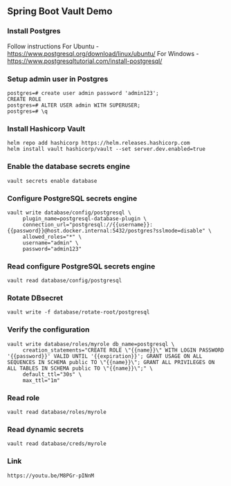 ## Spring Boot Vault Demo

### Install Postgres
Follow instructions 
For Ubuntu - https://www.postgresql.org/download/linux/ubuntu/
For Windows - https://www.postgresqltutorial.com/install-postgresql/

### Setup admin user in Postgres
```
postgres=# create user admin password 'admin123';
CREATE ROLE
postgres=# ALTER USER admin WITH SUPERUSER;
postgres=# \q
```

### Install Hashicorp Vault
```
helm repo add hashicorp https://helm.releases.hashicorp.com
helm install vault hashicorp/vault --set server.dev.enabled=true
```

### Enable the database secrets engine
```
vault secrets enable database
```

### Configure PostgreSQL secrets engine
```
vault write database/config/postgresql \
     plugin_name=postgresql-database-plugin \
     connection_url="postgresql://{{username}}:{{password}}@host.docker.internal:5432/postgres?sslmode=disable" \
     allowed_roles="*" \
     username="admin" \
     password="admin123"
```
### Read configure PostgreSQL secrets engine
```
vault read database/config/postgresql
```
### Rotate DBsecret
```
vault write -f database/rotate-root/postgresql
```

### Verify the configuration
```
vault write database/roles/myrole db_name=postgresql \
     creation_statements="CREATE ROLE \"{{name}}\" WITH LOGIN PASSWORD '{{password}}' VALID UNTIL '{{expiration}}'; GRANT USAGE ON ALL SEQUENCES IN SCHEMA public TO \"{{name}}\"; GRANT ALL PRIVILEGES ON ALL TABLES IN SCHEMA public TO \"{{name}}\";" \
     default_ttl="30s" \
     max_ttl="1m"
```
### Read role
```
vault read database/roles/myrole
```
### Read dynamic secrets
```
vault read database/creds/myrole
```
### Link
```
https://youtu.be/M8PGr-pINnM
```
